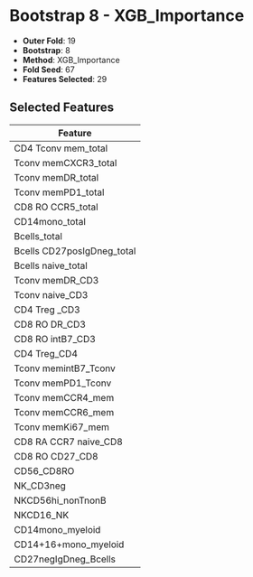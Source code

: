 # Bootstrap 8 - XGB_Importance

- **Outer Fold**: 19
- **Bootstrap**: 8
- **Method**: XGB_Importance
- **Fold Seed**: 67
- **Features Selected**: 29

## Selected Features

| Feature |
|---------|
| CD4 Tconv mem_total |
| Tconv memCXCR3_total |
| Tconv memDR_total |
| Tconv memPD1_total |
| CD8 RO CCR5_total |
| CD14mono_total |
| Bcells_total |
| Bcells CD27posIgDneg_total |
| Bcells naive_total |
| Tconv memDR_CD3 |
| Tconv naive_CD3 |
| CD4 Treg _CD3 |
| CD8 RO DR_CD3 |
| CD8 RO intB7_CD3 |
| CD4 Treg_CD4 |
| Tconv memintB7_Tconv |
| Tconv memPD1_Tconv |
| Tconv memCCR4_mem |
| Tconv memCCR6_mem |
| Tconv memKi67_mem |
| CD8 RA CCR7 naive_CD8 |
| CD8 RO CD27_CD8 |
| CD56_CD8RO |
| NK_CD3neg |
| NKCD56hi_nonTnonB |
| NKCD16_NK |
| CD14mono_myeloid |
| CD14+16+mono_myeloid |
| CD27negIgDneg_Bcells |
